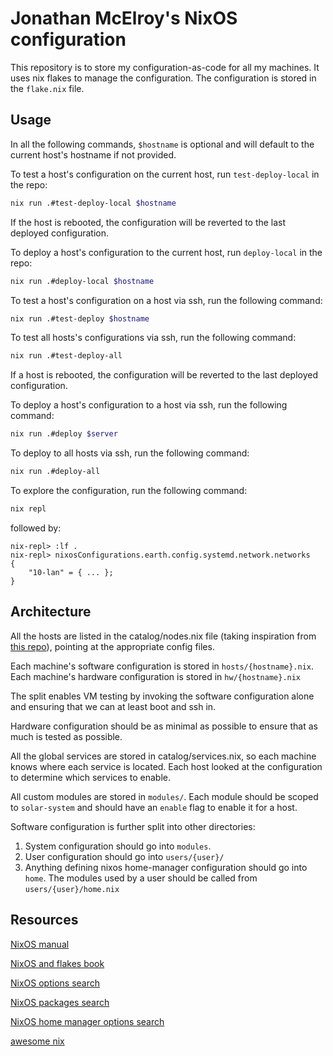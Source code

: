 Jonathan McElroy's NixOS configuration
======

This repository is to store my configuration-as-code for all my machines. It uses nix flakes to manage the configuration. The configuration is stored in the `flake.nix` file.

Usage
-----

In all the following commands, `$hostname` is optional and will default to the current host's hostname if not provided.

To test a host's configuration on the current host, run `test-deploy-local` in the repo:
```bash
nix run .#test-deploy-local $hostname
```
If the host is rebooted, the configuration will be reverted to the last deployed configuration.

To deploy a host's configuration to the current host, run `deploy-local` in the repo:
```bash
nix run .#deploy-local $hostname
```

To test a host's configuration on a host via ssh, run the following command:
```bash
nix run .#test-deploy $hostname
```
To test all hosts's configurations via ssh, run the following command:
```bash
nix run .#test-deploy-all
```
If a host is rebooted, the configuration will be reverted to the last deployed configuration.

To deploy a host's configuration to a host via ssh, run the following command:
```bash
nix run .#deploy $server
```
To deploy to all hosts via ssh, run the following command:
```bash
nix run .#deploy-all
```

To explore the configuration, run the following command:
```bash
nix repl
```
followed by:
```
nix-repl> :lf .
nix-repl> nixosConfigurations.earth.config.systemd.network.networks
{
    "10-lan" = { ... };
}
```

Architecture
------------

All the hosts are listed in the catalog/nodes.nix file (taking inspiration from [this repo](https://github.com/jhillyerd/homelab)), pointing at the appropriate config files. 

Each machine's software configuration is stored in `hosts/{hostname}.nix`. Each machine's hardware configuration is stored in `hw/{hostname}.nix`

The split enables VM testing by invoking the software configuration alone and ensuring that we can at least boot and ssh in.

Hardware configuration should be as minimal as possible to ensure that as much is tested as possible.

All the global services are stored in catalog/services.nix, so each machine knows where each service is located. Each host looked at the configuration to determine which services to enable.

All custom modules are stored in `modules/`. Each module should be scoped to `solar-system` and should have an `enable` flag to enable it for a host.

Software configuration is further split into other directories:
1. System configuration should go into `modules`.
2. User configuration should go into `users/{user}/`
3. Anything defining nixos home-manager configuration should go into `home`. The modules used by a user should be called from `users/{user}/home.nix`

Resources
---------

[NixOS manual](https://nix.dev/manual/nix/2.18/language/)

[NixOS and flakes book](https://nixos-and-flakes.thiscute.world/)

[NixOS options search](https://search.nixos.org/options?channel=24.05)

[NixOS packages search](https://search.nixos.org/packages?channel=24.05)

[NixOS home manager options search](https://home-manager-options.extranix.com/?release=release-24.05)

[awesome nix](https://github.com/nix-community/awesome-nix)